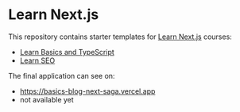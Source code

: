 # Learn Next.js

This repository contains starter templates for [Learn Next.js](https://nextjs.org/learn) courses:

- [Learn Basics and TypeScript](https://nextjs.org/learn/basics/create-nextjs-app)
- [Learn SEO](https://nextjs.org/learn/seo/introduction-to-seo)

The final application can see on:

- https://basics-blog-next-saga.vercel.app
- not available yet 
